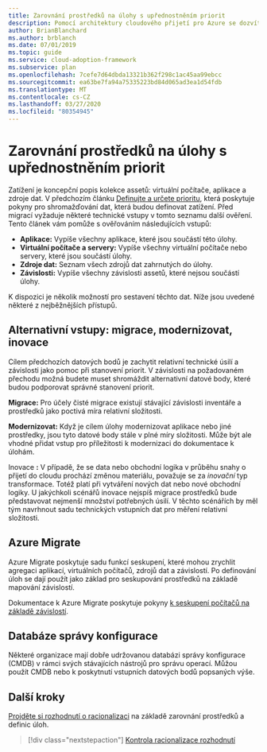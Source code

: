 ```yaml
---
title: Zarovnání prostředků na úlohy s upřednostněním priorit
description: Pomocí architektury cloudového přijetí pro Azure se dozvíte, jak v rámci svých priorit přizpůsobit prostředky.
author: BrianBlanchard
ms.author: brblanch
ms.date: 07/01/2019
ms.topic: guide
ms.service: cloud-adoption-framework
ms.subservice: plan
ms.openlocfilehash: 7cefe7d64dbda13321b362f298c1ac45aa99ebcc
ms.sourcegitcommit: ea63be7fa94a75335223bd84d065ad3ea1d54fdb
ms.translationtype: MT
ms.contentlocale: cs-CZ
ms.lasthandoff: 03/27/2020
ms.locfileid: "80354945"
---
```

# <a name="align-assets-to-prioritized-workloads"></a>Zarovnání prostředků na úlohy s upřednostněním priorit

Zatížení je koncepční popis kolekce assetů: virtuální počítače, aplikace a zdroje dat. V předchozím článku [Definujte a určete prioritu](./workloads.md), která poskytuje pokyny pro shromažďování dat, která budou definovat zatížení. Před migrací vyžaduje některé technické vstupy v tomto seznamu další ověření. Tento článek vám pomůže s ověřováním následujících vstupů:

- **Aplikace:** Vypíše všechny aplikace, které jsou součástí této úlohy.
- **Virtuální počítače a servery:** Vypíše všechny virtuální počítače nebo servery, které jsou součástí úlohy.
- **Zdroje dat:** Seznam všech zdrojů dat zahrnutých do úlohy.
- **Závislosti:** Vypíše všechny závislosti assetů, které nejsou součástí úlohy.

K dispozici je několik možností pro sestavení těchto dat. Níže jsou uvedené některé z nejběžnějších přístupů.

## <a name="alternative-inputs-migrate-modernize-innovate"></a>Alternativní vstupy: migrace, modernizovat, inovace

Cílem předchozích datových bodů je zachytit relativní technické úsilí a závislosti jako pomoc při stanovení priorit. V závislosti na požadovaném přechodu možná budete muset shromáždit alternativní datové body, které budou podporovat správné stanovení priorit.

**Migrace:** Pro účely čisté migrace existují stávající závislosti inventáře a prostředků jako poctivá míra relativní složitosti.

**Modernizovat:** Když je cílem úlohy modernizovat aplikace nebo jiné prostředky, jsou tyto datové body stále v plné míry složitosti. Může být ale vhodné přidat vstup pro příležitosti k modernizaci do dokumentace k úlohám.

Inovace **:** V případě, že se data nebo obchodní logika v průběhu snahy o přijetí do cloudu prochází změnou materiálu, považuje se za *inovační* typ transformace. Totéž platí při vytváření nových dat nebo nové obchodní logiky. U jakýchkoli scénářů inovace nejspíš migrace prostředků bude představovat nejmenší množství potřebných úsilí. V těchto scénářích by měl tým navrhnout sadu technických vstupních dat pro měření relativní složitosti.

## <a name="azure-migrate"></a>Azure Migrate

Azure Migrate poskytuje sadu funkcí seskupení, které mohou zrychlit agregaci aplikací, virtuálních počítačů, zdrojů dat a závislostí. Po definování úloh se dají použít jako základ pro seskupování prostředků na základě mapování závislostí.

Dokumentace k Azure Migrate poskytuje pokyny [k seskupení počítačů na základě závislostí](https://docs.microsoft.com/azure/migrate/how-to-create-group-machine-dependencies).

## <a name="configuration-management-database"></a>Databáze správy konfigurace

Některé organizace mají dobře udržovanou databázi správy konfigurace (CMDB) v rámci svých stávajících nástrojů pro správu operací. Můžou použít CMDB nebo k poskytnutí vstupních datových bodů popsaných výše.

## <a name="next-steps"></a>Další kroky

[Projděte si rozhodnutí o racionalizaci](./review-rationalization.md) na základě zarovnání prostředků a definic úloh.

> [!div class="nextstepaction"]
> [Kontrola racionalizace rozhodnutí](./review-rationalization.md)
